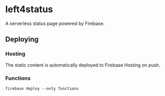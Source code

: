 # left4status

A serverless status page powered by Firebase.

## Deploying

### Hosting

The static content is automatically deployed to Firebase Hosting on push.

### Functions

```
firebase deploy --only functions
```